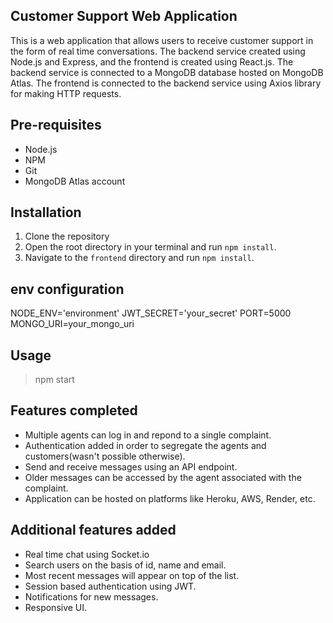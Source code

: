 ## Customer Support Web Application

This is a web application that allows users to receive customer support in the form of real time conversations. The backend service created using Node.js and Express, and the frontend is created using React.js. The backend service is connected to a MongoDB database hosted on MongoDB Atlas. The frontend is connected to the backend service using Axios library for making HTTP requests.

## Pre-requisites

- Node.js
- NPM
- Git
- MongoDB Atlas account

## Installation

1. Clone the repository
2. Open the root directory in your terminal and run `npm install`.
3. Navigate to the `frontend` directory and run `npm install`.

## env configuration

NODE_ENV='environment'
JWT_SECRET='your_secret'
PORT=5000
MONGO_URI=your_mongo_uri

## Usage

> npm start

## Features completed

- Multiple agents can log in and repond to a single complaint.
- Authentication added in order to segregate the agents and customers(wasn't possible otherwise).
- Send and receive messages using an API endpoint.
- Older messages can be accessed by the agent associated with the complaint.
- Application can be hosted on platforms like Heroku, AWS, Render, etc.

## Additional features added

- Real time chat using Socket.io
- Search users on the basis of id, name and email.
- Most recent messages will appear on top of the list.
- Session based authentication using JWT.
- Notifications for new messages.
- Responsive UI.


